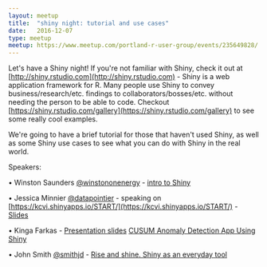 ```yaml
---
layout: meetup
title:  "shiny night: tutorial and use cases"
date:   2016-12-07
type: meetup
meetup: https://www.meetup.com/portland-r-user-group/events/235649828/
---
```


Let's have a Shiny night! If you're not familiar with Shiny, check it out at [http://shiny.rstudio.com](http://shiny.rstudio.com) - Shiny is a web application framework for R. Many people use Shiny to convey business/research/etc. findings to collaborators/bosses/etc. without needing the person to be able to code. Checkout [https://shiny.rstudio.com/gallery](https://shiny.rstudio.com/gallery) to see some really cool examples. 

We're going to have a brief tutorial for those that haven't used Shiny, as well as some Shiny use cases to see what you can do with Shiny in the real world.

Speakers: 

• Winston Saunders [@winstononenergy](http://twitter.com/winstononenergy)  - [intro to Shiny](https://github.com/ww44ss/pdxdata_shiny/blob/master/PDX%20Data%20Shiny%20Intro.pdf
)

• Jessica Minnier [@datapointier](http://twitter.com/datapointier) - speaking on [https://kcvi.shinyapps.io/START/](https://kcvi.shinyapps.io/START/) -  [Slides](https://rpubs.com/minnier/rmeetup-start)

• Kinga Farkas - [Presentation slides](https://github.com/kinga-k-farkas/Shiny-CAD-Talk/blob/master/CAD_Shiny_Web_App_Talk.pdf) [CUSUM Anomaly Detection App Using Shiny](https://github.com/kinga-k-farkas/CAD-web-app)

• John Smith [@smithjd](http://twitter.com/smithjd) - [Rise and shine.  Shiny as an everyday tool](https://github.com/smithjd/shiny16) 
